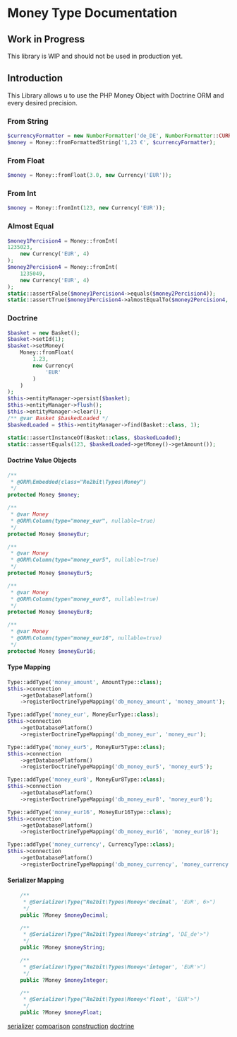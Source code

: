 Money Type Documentation
========================

## Work in Progress
This library is WIP and should not be used in production yet.

## Introduction

This Library allows u to use the PHP Money Object with Doctrine ORM and every desired precision.

### From String
```php
$currencyFormatter = new NumberFormatter('de_DE', NumberFormatter::CURRENCY);
$money = Money::fromFormattedString('1,23 €', $currencyFormatter);
```
### From Float
```php
$money = Money::fromFloat(3.0, new Currency('EUR'));
```
### From Int
```php
$money = Money::fromInt(123, new Currency('EUR'));
```

### Almost Equal
```php
$money1Percision4 = Money::fromInt(
1235023,
    new Currency('EUR', 4)
);
$money2Percision4 = Money::fromInt(
    1235049,
    new Currency('EUR', 4)
);
static::assertFalse($money1Percision4->equals($money2Percision4));
static::assertTrue($money1Percision4->almostEqualTo($money2Percision4, 0, 2));
```

### Doctrine
```php
$basket = new Basket();
$basket->setId(1);
$basket->setMoney(
    Money::fromFloat(
        1.23,
        new Currency(
            'EUR'
        )
    )
);
$this->entityManager->persist($basket);
$this->entityManager->flush();
$this->entityManager->clear();
/** @var Basket $baskedLoaded */
$baskedLoaded = $this->entityManager->find(Basket::class, 1);

static::assertInstanceOf(Basket::class, $baskedLoaded);
static::assertEquals(123, $baskedLoaded->getMoney()->getAmount());
```
#### Doctrine Value Objects
```php
/**
 * @ORM\Embedded(class="Re2bit\Types\Money")
 */
protected Money $money;

/**
 * @var Money
 * @ORM\Column(type="money_eur", nullable=true)
 */
protected Money $moneyEur;

/**
 * @var Money
 * @ORM\Column(type="money_eur5", nullable=true)
 */
protected Money $moneyEur5;

/**
 * @var Money
 * @ORM\Column(type="money_eur8", nullable=true)
 */
protected Money $moneyEur8;

/**
 * @var Money
 * @ORM\Column(type="money_eur16", nullable=true)
 */
protected Money $moneyEur16;
```
#### Type Mapping
```php
Type::addType('money_amount', AmountType::class);
$this->connection
    ->getDatabasePlatform()
    ->registerDoctrineTypeMapping('db_money_amount', 'money_amount');

Type::addType('money_eur', MoneyEurType::class);
$this->connection
    ->getDatabasePlatform()
    ->registerDoctrineTypeMapping('db_money_eur', 'money_eur');

Type::addType('money_eur5', MoneyEur5Type::class);
$this->connection
    ->getDatabasePlatform()
    ->registerDoctrineTypeMapping('db_money_eur5', 'money_eur5');

Type::addType('money_eur8', MoneyEur8Type::class);
$this->connection
    ->getDatabasePlatform()
    ->registerDoctrineTypeMapping('db_money_eur8', 'money_eur8');

Type::addType('money_eur16', MoneyEur16Type::class);
$this->connection
    ->getDatabasePlatform()
    ->registerDoctrineTypeMapping('db_money_eur16', 'money_eur16');

Type::addType('money_currency', CurrencyType::class);
$this->connection
    ->getDatabasePlatform()
    ->registerDoctrineTypeMapping('db_money_currency', 'money_currency');
```

#### Serializer Mapping
```php
    /**
     * @Serializer\Type("Re2bit\Types\Money<'decimal', 'EUR', 6>")
     */
    public ?Money $moneyDecimal;

    /**
     * @Serializer\Type("Re2bit\Types\Money<'string', 'DE_de'>")
     */
    public ?Money $moneyString;

    /**
     * @Serializer\Type("Re2bit\Types\Money<'integer', 'EUR'>")
     */
    public ?Money $moneyInteger;

    /**
     * @Serializer\Type("Re2bit\Types\Money<'float', 'EUR'>")
     */
    public ?Money $moneyFloat;
```

[serializer](serializer)
[comparison](comparison)
[construction](construction)
[doctrine](doctrine)
